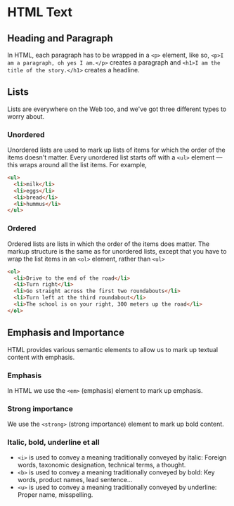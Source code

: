 # HTML Text

## Heading and Paragraph

In HTML, each paragraph has to be wrapped in a `<p>` element, like so, `<p>I am a paragraph, oh yes I am.</p>` creates a paragraph and `<h1>I am the title of the story.</h1>` creates a headline.

## Lists

Lists are everywhere on the Web too, and we've got three different types to worry about.

### Unordered

Unordered lists are used to mark up lists of items for which the order of the items doesn't matter. Every unordered list starts off with a `<ul>` element — this wraps around all the list items. For example,

```html
<ul>
  <li>milk</li>
  <li>eggs</li>
  <li>bread</li>
  <li>hummus</li>
</ul>
```

### Ordered

Ordered lists are lists in which the order of the items does matter. The markup structure is the same as for unordered lists, except that you have to wrap the list items in an `<ol>` element, rather than `<ul>`

```html
<ol>
  <li>Drive to the end of the road</li>
  <li>Turn right</li>
  <li>Go straight across the first two roundabouts</li>
  <li>Turn left at the third roundabout</li>
  <li>The school is on your right, 300 meters up the road</li>
</ol>
```

## Emphasis and Importance

HTML provides various semantic elements to allow us to mark up textual content with emphasis.

### Emphasis

In HTML we use the `<em>` (emphasis) element to mark up emphasis.

### Strong importance

We use the `<strong>` (strong importance) element to mark up bold content.

### Italic, bold, underline et all

* `<i>` is used to convey a meaning traditionally conveyed by italic: Foreign words, taxonomic designation, technical terms, a thought.
* `<b>` is used to convey a meaning traditionally conveyed by bold: Key words, product names, lead sentence...
* `<u>` is used to convey a meaning traditionally conveyed by underline: Proper name, misspelling.
